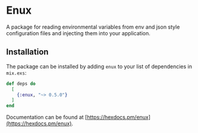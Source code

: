 # Enux

A package for reading environmental variables from env and json style configuration files and injecting them into your application.

## Installation

The package can be installed by adding `enux` to your list of dependencies in `mix.exs`:

```elixir
def deps do
  [
    {:enux, "~> 0.5.0"}
  ]
end
```

Documentation can be found at [https://hexdocs.pm/enux](https://hexdocs.pm/enux).
